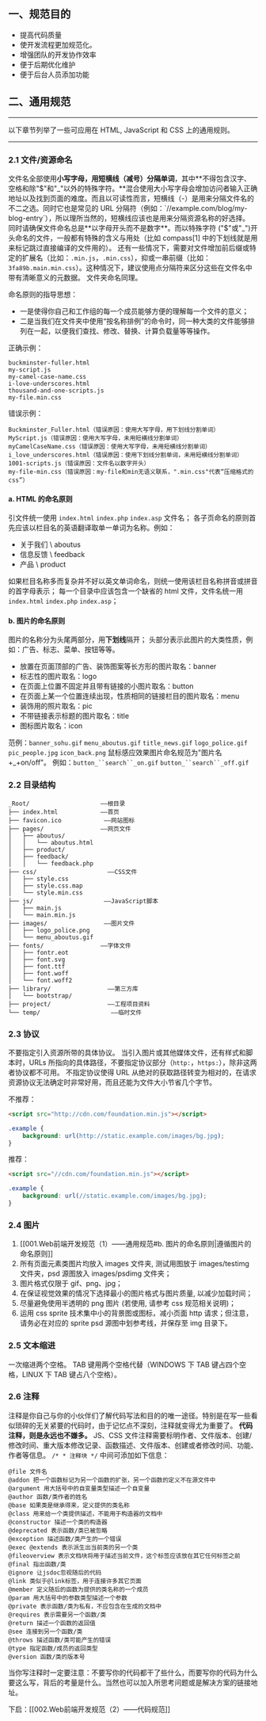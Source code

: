 ## 一、规范目的
- 提高代码质量
- 使开发流程更加规范化。
- 增强团队的开发协作效率
- 便于后期优化维护
- 便于后台人员添加功能
## 二、通用规范

---

以下章节列举了一些可应用在 HTML, JavaScript 和 CSS 上的通用规则。

---

### 2.1 文件/资源命名
文件名全部使用**小写字母，用短横线（减号）分隔单词**，其中**不得包含汉字、空格和除"$"和"_"以外的特殊字符。**混合使用大小写字母会增加访问者输入正确地址以及找到页面的难度。而且以可读性而言，短横线（-）是用来分隔文件名的不二之选。同时它也是常见的 URL 分隔符（例如：`//example.com/blog/my-blog-entry`），所以理所当然的，短横线应该也是用来分隔资源名称的好选择。
同时请确保文件命名总是**以字母开头而不是数字**。而以特殊字符 ("$"或"_")开头命名的文件，一般都有特殊的含义与用处（比如 compass[1] 中的下划线就是用来标记跳过直接编译的文件用的）。
还有一些情况下，需要对文件增加前后缀或特定的扩展名（比如：`.min.js`，`.min.css`），抑或一串前缀（比如：`3fa89b.main.min.css`）。这种情况下，建议使用点分隔符来区分这些在文件名中带有清晰意义的元数据。
文件夹命名同理。

命名原则的指导思想：
- 一是使得你自己和工作组的每一个成员能够方便的理解每一个文件的意义；
- 二是当我们在文件夹中使用“按名称排例”的命令时，同一种大类的文件能够排列在一起，以便我们查找、修改、替换、计算负载量等等操作。

正确示例：
```
buckminster-fuller.html
my-script.js
my-camel-case-name.css
i-love-underscores.html
thousand-and-one-scripts.js
my-file.min.css
```

错误示例：
```
Buckminster_Fuller.html（错误原因：使用大写字母，用下划线分割单词）
MyScript.js（错误原因：使用大写字母，未用短横线分割单词）
myCamelCaseName.css（错误原因：使用大写字母，未用短横线分割单词）
i_love_underscores.html（错误原因：使用下划线分割单词，未用短横线分割单词）
1001-scripts.js（错误原因：文件名以数字开头）
my-file-min.css（错误原因：my-file和min无语义联系，".min.css"代表“压缩格式的css”）
```

#### a. HTML 的命名原则
引文件统一使用 `index.html` `index.php` `index.asp` 文件名；
各子页命名的原则首先应该以栏目名的英语翻译取单一单词为名称。例如： 
- 关于我们 \ aboutus 
- 信息反馈 \ feedback 
- 产品 \ product

如果栏目名称多而复杂并不好以英文单词命名，则统一使用该栏目名称拼音或拼音的首字母表示；
每一个目录中应该包含一个缺省的 html 文件，文件名统一用 `index.html` `index.php` `index.asp`；

#### b. 图片的命名原则
图片的名称分为头尾两部分，用**下划线**隔开；
头部分表示此图片的大类性质，例如：广告、标志、菜单、按钮等等。
- 放置在页面顶部的广告、装饰图案等长方形的图片取名：banner
- 标志性的图片取名：logo
- 在页面上位置不固定并且带有链接的小图片取名：button
- 在页面上某一个位置连续出现，性质相同的链接栏目的图片取名：menu
- 装饰用的照片取名：pic
- 不带链接表示标题的图片取名：title
- 图标图片取名：icon

范例：`banner_sohu.gif` `menu_aboutus.gif` `title_news.gif` `logo_police.gif` `pic_people.jpg` `icon_back.png`
鼠标感应效果图片命名规范为"图片名+_+on/off"。
例如：`button_``search``_on.gif` `button_``search``_off.gif`

### 2.2 目录结构
```
_Root/                    ——根目录
├── index.html            ——首页
├── favicon.ico            ——网站图标
├── pages/                ——网页文件
│   ├── aboutus/
│   │   └── aboutus.html
│   ├── product/
│   ├── feedback/
│   │   └── feedback.php
├── css/                    ——CSS文件
│   ├── style.css
│   ├── style.css.map
│   └── style.min.css
├── js/                    ——JavaScript脚本
│   ├── main.js
│   └── main.min.js
├── images/                ——图片文件
│   ├── logo_police.png
│   └── menu_aboutus.gif
├── fonts/                ——字体文件
│   ├── fontr.eot
│   ├── font.svg
│   ├── font.ttf
│   ├── font.woff
│   └── font.woff2
├── library/                ——第三方库
│   └── bootstrap/
├── project/                ——工程项目资料
└── temp/                    ——临时文件
```

### 2.3 协议
不要指定引入资源所带的具体协议。
当引入图片或其他媒体文件，还有样式和脚本时，URLs 所指向的具体路径，不要指定协议部分（`http:`，`https:`），除非这两者协议都不可用。
不指定协议使得 URL 从绝对的获取路径转变为相对的，在请求资源协议无法确定时非常好用，而且还能为文件大小节省几个字节。

不推荐：
```html
<script src="http://cdn.com/foundation.min.js"></script>
```
```css
.example {
    background: url(http://static.example.com/images/bg.jpg);
}
```

推荐：
```html
<script src="//cdn.com/foundation.min.js"></script>
```
```css
.example {
    background: url(//static.example.com/images/bg.jpg);
}
```

### 2.4 图片

1. [[001.Web前端开发规范（1）——通用规范#b. 图片的命名原则|遵循图片的命名原则]]
2. 所有页面元素类图片均放入 images 文件夹, 测试用图放于 images/testimg 文件夹，psd 源图放入 images/psdimg 文件夹；
3. 图片格式仅限于 gif、png、jpg；
4. 在保证视觉效果的情况下选择最小的图片格式与图片质量, 以减少加载时间；
5. 尽量避免使用半透明的 png 图片 (若使用, 请参考 css 规范相关说明)；
6. 运用 css sprite 技术集中小的背景图或图标，减小页面 http 请求；但注意，请务必在对应的 sprite psd 源图中划参考线，并保存至 img 目录下。

### 2.5 文本缩进
一次缩进两个空格。
TAB 键用两个空格代替（WINDOWS 下 TAB 键占四个空格，LINUX 下 TAB 键占八个空格）。

### 2.6 注释
注释是你自己与你的小伙伴们了解代码写法和目的的唯一途径。特别是在写一些看似琐碎的无关紧要的代码时，由于记忆点不深刻，注释就变得尤为重要了。
**代码注释，则是永远也不嫌多。**
JS、CSS 文件注释需要标明作者、文件版本、创建/修改时间、重大版本修改记录、函数描述、文件版本、创建或者修改时间、功能、作者等信息。
`/* * 注释块 */`
中间可添加如下信息：
```
@file 文件名
@addon 把一个函数标记为另一个函数的扩张，另一个函数的定义不在源文件中
@argument 用大括号中的自变量类型描述一个自变量
@author 函数/类作者的姓名
@base 如果类是继承得来，定义提供的类名称
@class 用来给一个类提供描述，不能用于构造器的文档中
@constructor 描述一个类的构造器
@deprecated 表示函数/类已被忽略
@exception 描述函数/类产生的一个错误
@exec @extends 表示派生出当前类的另一个类
@fileoverview 表示文档块将用于描述当前文件，这个标签应该放在其它任何标签之前
@final 指出函数/类
@ignore 让jsdoc忽视随后的代码
@link 类似于@link标签，用于连接许多其它页面
@member 定义随后的函数为提供的类名称的一个成员
@param 用大括号中的参数类型描述一个参数
@private 表示函数/类为私有，不应包含在生成的文档中
@requires 表示需要另一个函数/类
@return 描述一个函数的返回值
@see 连接到另一个函数/类
@throws 描述函数/类可能产生的错误
@type 指定函数/成员的返回类型
@version 函数/类的版本号
```
当你写注释时一定要注意：不要写你的代码都干了些什么，而要写你的代码为什么要这么写，背后的考量是什么。当然也可以加入所思考问题或是解决方案的链接地址。

下启：[[002.Web前端开发规范（2）——代码规范]]
